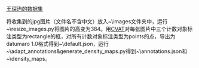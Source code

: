 [王琛玙的数据集](https://pan.baidu.com/s/1O2W36ViBzHlsMIIVD-OJig?pwd=xx4w)

将收集到的jpg图片（文件名不含中文）放入~\images文件夹中，运行~\resize_images.py将图片的高变为384。用[CVAT](https://app.cvat.ai/)对每张图片中三个计数对象标注类型为rectangle的框，对所有计数对象标注类型为points的点，导出为datumaro 1.0格式得到~\default.json，运行~\adapt_annotations&generate_density_maps.py得到~\annotations.json和~\density_maps。
